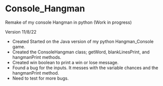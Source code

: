 # Console_Hangman
Remake of my console Hangman in python (Work in progress)

Version 11/8/22

- Created Started on the Java version of my python Hangman_Console game.
- Created the ConsoleHangman class; getWord, blankLinesPrint, and hangmanPrint methods.
- Created win boolean to print a win or lose message.
- Found a bug for the inputs. It messes with the variable chances and the hangmanPrint method.
- Need to test for more bugs.